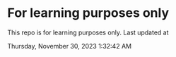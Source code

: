 # For learning purposes only
This repo is for learning purposes only.
Last updated at

Thursday, November 30, 2023 1:32:42 AM

